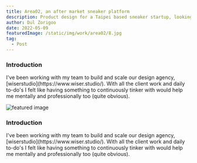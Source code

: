 ```yaml
---
title: Area02, an after market sneaker platform
description: Product design for a Taipei based sneaker startup, looking to reshape the Taiwanese sneaker landscape
author: Dul Zorigoo
date: 2022-05-09
featuredImage: /static/img/work/area02/8.jpg
tag:
  - Post
---
```


<div class="grid grid-cols-1">

</div>

<div class="max-w-full flex ">
  <!-- Title -->
  <h3 class="text-xl font-semibold text-white mx-auto mb-8">
    Introduction
  </h3>
  <!-- Text -->
  <p class="mx-auto">
    I've been working with my team to build and scale our design agency, [wiserstudio](https://www.wiser.studio/). With all the client work and daily to-do's I felt like having something to continuously tinker with would help me mentally and professionally too (quite obvious).
  </p>
</div>

<div class="flex w-full justify-center my-16">
  <img src="/static/img/aav.jpg" alt="featured image" class="rounded-xl w-full max-w-5xl">
</div>

<!-- Title -->
<h3 class="text-xl font-semibold text-white mx-auto max-w-lg mb-8">
  Introduction
</h3>
<!-- Text -->
<p class="mx-auto max-w-lg">
  I've been working with my team to build and scale our design agency, [wiserstudio](https://www.wiser.studio/). With all the client work and daily to-do's I felt like having something to continuously tinker with would help me mentally and professionally too (quite obvious).
</p>